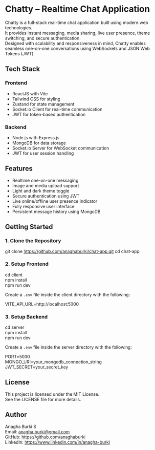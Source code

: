 # Chatty – Realtime Chat Application

Chatty is a full-stack real-time chat application built using modern web technologies.  
It provides instant messaging, media sharing, live user presence, theme switching, and secure authentication.  
Designed with scalability and responsiveness in mind, Chatty enables seamless one-on-one conversations using WebSockets and JSON Web Tokens (JWT).

## Tech Stack

### Frontend
- ReactJS with Vite  
- Tailwind CSS for styling  
- Zustand for state management  
- Socket.io Client for real-time communication  
- JWT for token-based authentication  

### Backend
- Node.js with Express.js  
- MongoDB for data storage  
- Socket.io Server for WebSocket communication  
- JWT for user session handling

## Features

- Realtime one-on-one messaging  
- Image and media upload support  
- Light and dark theme toggle  
- Secure authentication using JWT  
- Live online/offline user presence indicator  
- Fully responsive user interface  
- Persistent message history using MongoDB  

## Getting Started

### 1. Clone the Repository

git clone https://github.com/anaghaburki/chat-app.git
cd chat-app

### 2. Setup Frontend

cd client  
npm install  
npm run dev  

Create a `.env` file inside the client directory with the following:

VITE_API_URL=http://localhost:5000

### 3. Setup Backend

cd server  
npm install  
npm run dev  

Create a `.env` file inside the server directory with the following:

PORT=5000  
MONGO_URI=your_mongodb_connection_string  
JWT_SECRET=your_secret_key

## License

This project is licensed under the MIT License.  
See the LICENSE file for more details.

## Author

Anagha Burki S  
Email: anagha.burki@gmail.com  
GitHub: https://github.com/anaghaburki  
LinkedIn: https://www.linkedin.com/in/anagha-burki
